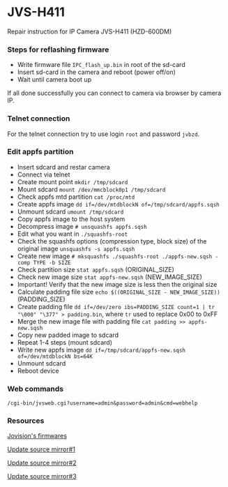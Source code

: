 # JVS-H411
Repair instruction for IP Camera JVS-H411 (HZD-600DM)

### Steps for reflashing firmware
+ Write firmware file `IPC_flash_up.bin` in root of the sd-card
+ Insert sd-card in the camera and reboot (power off/on)
+ Wait until camera boot up

If all done successfully you can connect to camera via browser by camera IP.

### Telnet connection
For the telnet connection try to use login `root` and password `jvbzd`.

### Edit appfs partition
+ Insert sdcard and restar camera
+ Connect via telnet
+ Create mount point `mkdir /tmp/sdcard`
+ Mount sdcard `mount /dev/mmcblock0p1 /tmp/sdcard`
+ Check appfs mtd partition `cat /proc/mtd`
+ Create appfs image `dd if=/dev/mtdblockN of=/tmp/sdcard/appfs.sqsh`
+ Unmount sdcard `umount /tmp/sdcard`
+ Copy appfs image to the host system
+ Decompress image `# unsquashfs appfs.sqsh`
+ Edit what you want in `./squashfs-root`
+ Check the squashfs options (compression type, block size) of the original image `unsquashfs -s appfs.sqsh`
+ Create new image `# mksquashfs ./squashfs-root ./appfs-new.sqsh -comp TYPE -b SIZE`
+ Check partition size `stat appfs.sqsh` (ORIGINAL_SIZE)
+ Check new image size `stat appfs-new.sqsh` (NEW_IMAGE_SIZE)
+ Important! Verify that the new image size is less then the original size
+ Calculate padding file size `echo $((ORIGINAL_SIZE - NEW_IMAGE_SIZE))` (PADDING_SIZE)
+ Create padding file `dd if=/dev/zero ibs=PADDING_SIZE count=1 | tr "\000" "\377" > padding.bin`, where `tr` used to replace 0x00 to 0xFF
+ Merge the new image file with padding file `cat padding >> appfs-new.sqsh`
+ Copy new padded image to sdcard
+ Repeat 1-4 steps (mount sdcard)
+ Write new appfs image `dd if=/tmp/sdcard/appfs-new.sqsh of=/dev/mtdblockN bs=64K`
+ Unmount sdcard
+ Reboot device

### Web commands
`/cgi-bin/jvsweb.cgi?username=admin&password=admin&cmd=webhelp`

### Resources
[Jovision's firmwares](http://down.jovision.com:81/cn/repair/)

[Update source mirror#1](http://updatewt.afdvr.com/)

[Update source mirror#2](http://updatedx.afdvr.com/)

[Update source mirror#3](http://updatehw.afdvr.com/)
